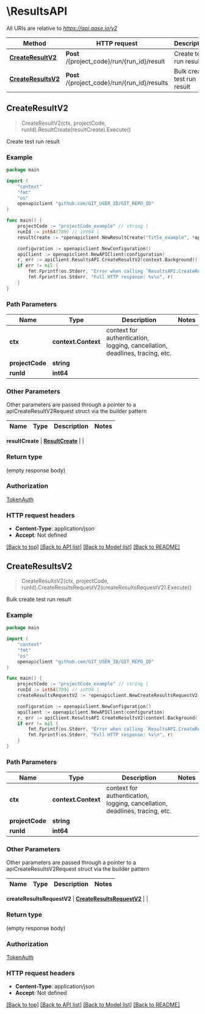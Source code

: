 # \ResultsAPI

All URIs are relative to *https://api.qase.io/v2*

Method | HTTP request | Description
------------- | ------------- | -------------
[**CreateResultV2**](ResultsAPI.md#CreateResultV2) | **Post** /{project_code}/run/{run_id}/result | Create test run result
[**CreateResultsV2**](ResultsAPI.md#CreateResultsV2) | **Post** /{project_code}/run/{run_id}/results | Bulk create test run result



## CreateResultV2

> CreateResultV2(ctx, projectCode, runId).ResultCreate(resultCreate).Execute()

Create test run result



### Example

```go
package main

import (
	"context"
	"fmt"
	"os"
	openapiclient "github.com/GIT_USER_ID/GIT_REPO_ID"
)

func main() {
	projectCode := "projectCode_example" // string | 
	runId := int64(789) // int64 | 
	resultCreate := *openapiclient.NewResultCreate("Title_example", *openapiclient.NewResultExecution("Status_example")) // ResultCreate | 

	configuration := openapiclient.NewConfiguration()
	apiClient := openapiclient.NewAPIClient(configuration)
	r, err := apiClient.ResultsAPI.CreateResultV2(context.Background(), projectCode, runId).ResultCreate(resultCreate).Execute()
	if err != nil {
		fmt.Fprintf(os.Stderr, "Error when calling `ResultsAPI.CreateResultV2``: %v\n", err)
		fmt.Fprintf(os.Stderr, "Full HTTP response: %v\n", r)
	}
}
```

### Path Parameters


Name | Type | Description  | Notes
------------- | ------------- | ------------- | -------------
**ctx** | **context.Context** | context for authentication, logging, cancellation, deadlines, tracing, etc.
**projectCode** | **string** |  | 
**runId** | **int64** |  | 

### Other Parameters

Other parameters are passed through a pointer to a apiCreateResultV2Request struct via the builder pattern


Name | Type | Description  | Notes
------------- | ------------- | ------------- | -------------


 **resultCreate** | [**ResultCreate**](ResultCreate.md) |  | 

### Return type

 (empty response body)

### Authorization

[TokenAuth](../README.md#TokenAuth)

### HTTP request headers

- **Content-Type**: application/json
- **Accept**: Not defined

[[Back to top]](#) [[Back to API list]](../README.md#documentation-for-api-endpoints)
[[Back to Model list]](../README.md#documentation-for-models)
[[Back to README]](../README.md)


## CreateResultsV2

> CreateResultsV2(ctx, projectCode, runId).CreateResultsRequestV2(createResultsRequestV2).Execute()

Bulk create test run result



### Example

```go
package main

import (
	"context"
	"fmt"
	"os"
	openapiclient "github.com/GIT_USER_ID/GIT_REPO_ID"
)

func main() {
	projectCode := "projectCode_example" // string | 
	runId := int64(789) // int64 | 
	createResultsRequestV2 := *openapiclient.NewCreateResultsRequestV2() // CreateResultsRequestV2 | 

	configuration := openapiclient.NewConfiguration()
	apiClient := openapiclient.NewAPIClient(configuration)
	r, err := apiClient.ResultsAPI.CreateResultsV2(context.Background(), projectCode, runId).CreateResultsRequestV2(createResultsRequestV2).Execute()
	if err != nil {
		fmt.Fprintf(os.Stderr, "Error when calling `ResultsAPI.CreateResultsV2``: %v\n", err)
		fmt.Fprintf(os.Stderr, "Full HTTP response: %v\n", r)
	}
}
```

### Path Parameters


Name | Type | Description  | Notes
------------- | ------------- | ------------- | -------------
**ctx** | **context.Context** | context for authentication, logging, cancellation, deadlines, tracing, etc.
**projectCode** | **string** |  | 
**runId** | **int64** |  | 

### Other Parameters

Other parameters are passed through a pointer to a apiCreateResultsV2Request struct via the builder pattern


Name | Type | Description  | Notes
------------- | ------------- | ------------- | -------------


 **createResultsRequestV2** | [**CreateResultsRequestV2**](CreateResultsRequestV2.md) |  | 

### Return type

 (empty response body)

### Authorization

[TokenAuth](../README.md#TokenAuth)

### HTTP request headers

- **Content-Type**: application/json
- **Accept**: Not defined

[[Back to top]](#) [[Back to API list]](../README.md#documentation-for-api-endpoints)
[[Back to Model list]](../README.md#documentation-for-models)
[[Back to README]](../README.md)

